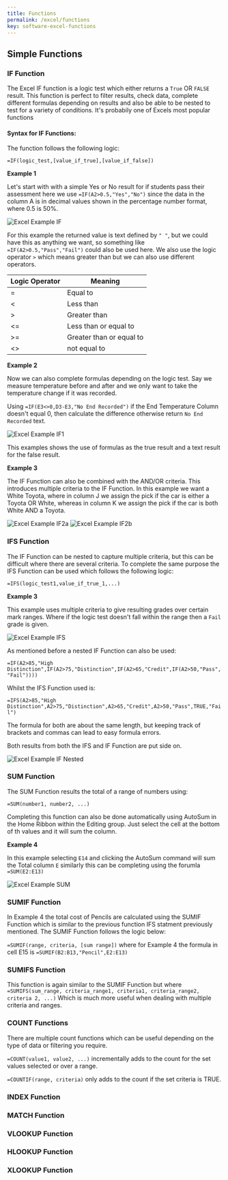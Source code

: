 ```yaml
---
title: Functions
permalink: /excel/functions
key: software-excel-functions
---
```


## Simple Functions

### IF Function

The Excel IF function is a logic test which either returns a `True` OR `FALSE` result. This function is perfect to filter results, check data, complete different formulas depending on results and also be able to be nested to test for a variety of conditions. It's probabily one of Excels most popular functions

#### Syntax for IF Functions:

The function follows the following logic:

`=IF(logic_test,[value_if_true],[value_if_false])`

**Example 1**

Let's start with with a simple Yes or No result for if students pass their assessment here we use `=IF(A2>0.5,"Yes","No")` since the data in the column A is in decimal values  shown in the percentage number format, where 0.5 is 50%.

![Excel Example IF](/assets/images/excel/excel-if.PNG)

For this example the returned value is text defined by `" "`, but we could have this as anything we want, so something like `=IF(A2>0.5,"Pass","Fail")` could also be used here.
We also use the logic operator `>` which means greater than but we can also use different operators.

| Logic Operator | Meaning                  |
|----------------|--------------------------|
| =              | Equal to                 |
| <              | Less than                |
| >              | Greater than             |
| <=             | Less than or equal to    |
| >=             | Greater than or equal to |
| <>             | not equal to             |

**Example 2**

Now we can also complete formulas depending on the logic test. Say we measure temperature before and after and we only want to take the temperature change if it was recorded.

Using `=IF(E3<>0,D3-E3,"No End Recorded")` if the End Temperature Column doesn't equal 0, then calculate the difference otherwise return `No End Recorded` text.

![Excel Example IF1](/assets/images/excel/excel-if1.PNG)

This examples shows the use of formulas as the true result and a text result for the false result.

**Example 3**

The IF Function can also be combined with the AND/OR criteria. This introduces multiple criteria to the IF Function. In this example we want a White Toyota, where in column J we assign the pick if the car is either a Toyota OR White, whereas in column K we assign the pick if the car is both White AND a Toyota.

![Excel Example IF2a](/assets/images/excel/excel-if2a.PNG)
![Excel Example IF2b](/assets/images/excel/excel-if2b.PNG)


### IFS Function

The IF Function can be nested to capture multiple criteria, but this can be difficult where there are several criteria. To complete the same purpose the IFS Function can be used which follows the following logic:

`=IFS(logic_test1,value_if_true_1,...)`

**Example 3**

This example uses multiple criteria to give resulting grades over certain mark ranges. Where if the logic test doesn't fall within the range then a `Fail` grade is given.

![Excel Example IFS](/assets/images/excel/excel-ifs.PNG)

As mentioned before a nested IF Function can also be used:

`=IF(A2>85,"High Distinction",IF(A2>75,"Distinction",IF(A2>65,"Credit",IF(A2>50,"Pass","Fail"))))`

Whilst the IFS Function used is:

`=IFS(A2>85,"High Distinction",A2>75,"Distinction",A2>65,"Credit",A2>50,"Pass",TRUE,"Fail")`

The formula for both are about the same length, but keeping track of brackets and commas can lead to easy formula errors.

Both results from both the IFS and IF Function are put side on.

![Excel Example IF Nested](/assets/images/excel/excel-nested-if.PNG)

### SUM Function 

The SUM Function results the total of a range of numbers using:

`=SUM(number1, number2, ...)`

Completing this function can also be done automatically using AutoSum in the Home Ribbon within the Editing group. Just select the cell at the bottom of th values and it will sum the column.

**Example 4**

In this example selecting `E14` and clicking the AutoSum command will sum the Total column `E` similarly this can be completing using the forumla `=SUM(E2:E13)`

![Excel Example SUM](/assets/images/excel/excel-sum.PNG)

### SUMIF Function

In Example 4 the total cost of Pencils are calculated using the SUMIF Function which is similar to the previous function IFS statment previously mentioned. The SUMIF Function follows the logic below:

`=SUMIF(range, criteria, [sum range])` where for Example 4 the formula in cell E15 is `=SUMIF(B2:B13,"Pencil",E2:E13)`

### SUMIFS Function

This function is again similar to the SUMIF Function but where `=SUMIFS(sum_range, criteria_range1, criteria1, criteria_range2, criteria 2, ...)` Which is much more useful when dealing with multiple criteria and ranges.

### COUNT Functions

There are multiple count functions which can be useful depending on the type of data or filtering you require.

`=COUNT(value1, value2, ...)` incrementally adds to the count for the set values selected or over a range.

`=COUNTIF(range, criteria)` only adds to the count if the set criteria is TRUE.








### INDEX Function 

### MATCH Function

### VLOOKUP Function 

### HLOOKUP Function 

### XLOOKUP Function 